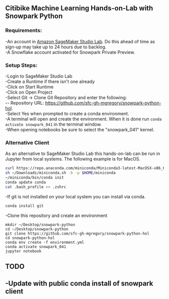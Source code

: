 ## Citibike Machine Learning Hands-on-Lab with Snowpark Python  

### Requirements:  
-An account in [Amazon SageMaker Studio Lab](https://studiolab.sagemaker.aws/).  Do this ahead of time as sign-up may take up to 24 hours due to backlog.  
-A Snowflake account activated for Snowpark Private Preview.  
    

### Setup Steps:

-Login to SageMaker Studio Lab  
-Create a Runtime if there isn't one already  
-Click on Start Runtime  
-Click on Open Project  
-Select Git -> Clone Git Repository and enter the following:  
    -- Repository URL: https://github.com/sfc-gh-mgregory/snowpark-python-hol.  
-Select Yes when prompted to create a conda environment.  
-A terminal will open and create the environment.  When it is done run `conda activate snowpark_041` in the terminal window.  
-When opening notebooks be sure to select the "snowpark_041" kernel.  

### Alternative Client  

As an alternative to SageMaker Studio Lab this hands-on-lab can be run in Jupyter from local systems.  The following example is for MacOS.
```bash
curl https://repo.anaconda.com/miniconda/Miniconda3-latest-MacOSX-x86_64.sh -o ~/Downloads/miniconda.sh  
sh ~/Downloads/miniconda.sh -b -p $HOME/miniconda  
~/miniconda/bin/conda init  
conda update conda
cat .bash_profile >> .zshrc  
```
-If git is not installed on your local system you can install via conda.
```bash
conda install git
```

-Clone this repository and create an environment
```
mkdir ~/Desktop/snowpark-python
cd ~/Desktop/snowpark-python
git clone https://github.com/sfc-gh-mgregory/snowpark-python-hol
cd snowpark-python-hol
conda env create -f environment.yml
conda activate snowpark_041
jupyter notebook
```

## TODO

-Update with public conda install of snowpark client  
-
